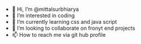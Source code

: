 - 👋 Hi, I’m @mittalsurbhiarya
- 👀 I’m interested in coding
- 🌱 I’m currently learning css and java script
- 💞️ I’m looking to collaborate on fronyt end projects
- 📫 How to reach me via git hub profile

<!---
mittalsurbhiarya/mittalsurbhiarya is a ✨ special ✨ repository because its `README.md` (this file) appears on your GitHub profile.
You can click the Preview link to take a look at your changes.
--->
